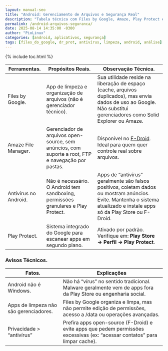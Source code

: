 ```yaml
---
layout: manual-seo
title: "Android: Gerenciamento de Arquivos e Segurança Real"
description: "Tabela técnica com Files by Google, Amaze, Play Protect e alertas sobre antivírus falsos — sem recomendações comerciais ou mitos de segurança."
permalink: /android-arquivos-seguranca/
date: 2025-08-14 14:35:00 -0300
author: "PioLinux"
categories: [android, aplicativos, segurança]
tags: [files_do_google, dr_prot, antivírus, limpeza, android, análise]
---
```


{% include toc.html %}


<section>


<table class="evergreen-table">
  <thead>
    <tr>
      <th>Ferramentas.</th>
      <th>Propósitos Reais.</th>
      <th>Observação Técnica.</th>
    </tr>
  </thead>
  <tbody>
    <tr>
      <td data-label="Ferramenta">Files by Google.</td>
      <td data-label="Propósito Real">App de limpeza e organização de arquivos (não é gerenciador técnico).</td>
      <td data-label="Observação Técnica">Sua utilidade reside na liberação de espaço (cache, arquivos duplicados), mas envia dados de uso ao Google. Não substitui gerenciadores como Solid Explorer ou Amaze.</td>
    </tr>
    <tr>
      <td data-label="Ferramenta">Amaze File Manager.</td>
      <td data-label="Propósito Real">Gerenciador de arquivos open-source, sem anúncios, com suporte a root, FTP e navegação por pastas.</td>
      <td data-label="Observação Técnica">Disponível no <a href="https://f-droid.org/packages/com.amaze.filemanager/" target="_blank">F-Droid</a>. Ideal para quem quer controle real sobre arquivos.</td>
    </tr>
    <tr>
      <td data-label="Ferramenta">Antivírus no Android.</td>
      <td data-label="Propósito Real">Não é necessário. O Android tem sandboxing, permissões granulares e Play Protect.</td>
      <td data-label="Observação Técnica">Apps de “antivírus” geralmente são falsos positivos, coletam dados ou mostram anúncios. Evite. Mantenha o sistema atualizado e instale apps só da Play Store ou F-Droid.</td>
    </tr>
    <tr>
      <td data-label="Ferramenta">Play Protect.</td>
      <td data-label="Propósito Real">Sistema integrado do Google para escanear apps em segundo plano.</td>
      <td data-label="Observação Técnica">Ativado por padrão. Verifique em: <strong>Play Store → Perfil → Play Protect</strong>.</td>
    </tr>
  </tbody>
</table>

<h3 id="avisos">Avisos Técnicos.</h3>
<table class="evergreen-table">
  <thead>
    <tr>
      <th>Fatos.</th>
      <th>Explicações</th>
    </tr>
  </thead>
  <tbody>
    <tr>
      <td data-label="Fato">Android não é Windows.</td>
      <td data-label="Explicação">Não há “vírus” no sentido tradicional. Malware geralmente vem de apps fora da Play Store ou engenharia social.</td>
    </tr>
    <tr>
      <td data-label="Fato">Apps de limpeza não são gerenciadores.</td>
      <td data-label="Explicação">Files by Google organiza e limpa, mas não permite edição de permissões, acesso a /data ou operações avançadas.</td>
    </tr>
    <tr>
      <td data-label="Fato">Privacidade > “antivírus”</td>
      <td data-label="Explicação">Prefira apps open-source (F-Droid) e evite apps que pedem permissões excessivas (ex: “acessar contatos” para limpar cache).</td>
    </tr>
  </tbody>
</table>

</section>

